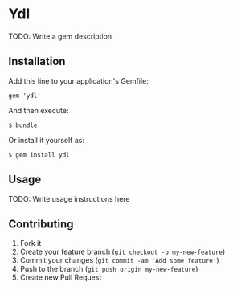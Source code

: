 # Ydl

TODO: Write a gem description

## Installation

Add this line to your application's Gemfile:

    gem 'ydl'

And then execute:

    $ bundle

Or install it yourself as:

    $ gem install ydl

## Usage

TODO: Write usage instructions here

## Contributing

1. Fork it
2. Create your feature branch (`git checkout -b my-new-feature`)
3. Commit your changes (`git commit -am 'Add some feature'`)
4. Push to the branch (`git push origin my-new-feature`)
5. Create new Pull Request
